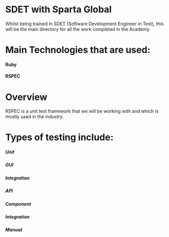 # SDET with Sparta Global

Whilst being trained in SDET (Software Development Engineer in Test), this will be the main directory for all the work completed in the Academy.

# Main Technologies that are used:
#### Ruby
#### RSPEC

# Overview

RSPEC is a unit test framework that we will be working with and which is mostly used in the industry.

# Types of testing include:
##### Unit
##### GUI
##### Integration
##### API
##### Component
##### Integration
##### Manual

